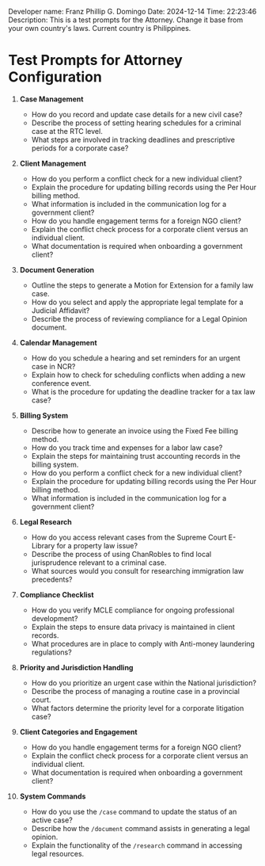 Developer name: Franz Phillip G. Domingo
Date: 2024-12-14
Time: 22:23:46
Description: This is a test prompts for the Attorney. Change it base from your own country's laws. Current country is Philippines.

# Test Prompts for Attorney Configuration

1. **Case Management**
    - How do you record and update case details for a new civil case?
    - Describe the process of setting hearing schedules for a criminal case at the RTC level.
    - What steps are involved in tracking deadlines and prescriptive periods for a corporate case?

2. **Client Management**
    - How do you perform a conflict check for a new individual client?
    - Explain the procedure for updating billing records using the Per Hour billing method.
    - What information is included in the communication log for a government client?
    - How do you handle engagement terms for a foreign NGO client?
    - Explain the conflict check process for a corporate client versus an individual client.
    - What documentation is required when onboarding a government client?

3. **Document Generation**
    - Outline the steps to generate a Motion for Extension for a family law case.
    - How do you select and apply the appropriate legal template for a Judicial Affidavit?
    - Describe the process of reviewing compliance for a Legal Opinion document.

4. **Calendar Management**
    - How do you schedule a hearing and set reminders for an urgent case in NCR?
    - Explain how to check for scheduling conflicts when adding a new conference event.
    - What is the procedure for updating the deadline tracker for a tax law case?

5. **Billing System**
    - Describe how to generate an invoice using the Fixed Fee billing method.
    - How do you track time and expenses for a labor law case?
    - Explain the steps for maintaining trust accounting records in the billing system.
    - How do you perform a conflict check for a new individual client?
    - Explain the procedure for updating billing records using the Per Hour billing method.
    - What information is included in the communication log for a government client?

6. **Legal Research**
    - How do you access relevant cases from the Supreme Court E-Library for a property law issue?
    - Describe the process of using ChanRobles to find local jurisprudence relevant to a criminal case.
    - What sources would you consult for researching immigration law precedents?

7. **Compliance Checklist**
    - How do you verify MCLE compliance for ongoing professional development?
    - Explain the steps to ensure data privacy is maintained in client records.
    - What procedures are in place to comply with Anti-money laundering regulations?

8. **Priority and Jurisdiction Handling**
    - How do you prioritize an urgent case within the National jurisdiction?
    - Describe the process of managing a routine case in a provincial court.
    - What factors determine the priority level for a corporate litigation case?

9. **Client Categories and Engagement**
    - How do you handle engagement terms for a foreign NGO client?
    - Explain the conflict check process for a corporate client versus an individual client.
    - What documentation is required when onboarding a government client?

10. **System Commands**
    - How do you use the `/case` command to update the status of an active case?
    - Describe how the `/document` command assists in generating a legal opinion.
    - Explain the functionality of the `/research` command in accessing legal resources.
